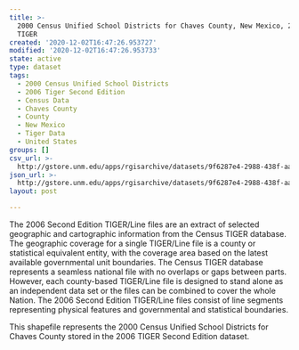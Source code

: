 ```yaml
---
title: >-
  2000 Census Unified School Districts for Chaves County, New Mexico, 2006se
  TIGER
created: '2020-12-02T16:47:26.953727'
modified: '2020-12-02T16:47:26.953733'
state: active
type: dataset
tags:
  - 2000 Census Unified School Districts
  - 2006 Tiger Second Edition
  - Census Data
  - Chaves County
  - County
  - New Mexico
  - Tiger Data
  - United States
groups: []
csv_url: >-
  http://gstore.unm.edu/apps/rgisarchive/datasets/9f6287e4-2988-438f-aae0-9d27fa66d8dd/tgr2006se_chav_sduni00.derived.csv
json_url: >-
  http://gstore.unm.edu/apps/rgisarchive/datasets/9f6287e4-2988-438f-aae0-9d27fa66d8dd/tgr2006se_chav_sduni00.derived.json
layout: post

---
```

The 2006 Second Edition TIGER/Line files are an extract of selected geographic and cartographic information from the Census TIGER database.  The geographic coverage for a single TIGER/Line file is a county or statistical equivalent entity, with the coverage area based on the latest available governmental unit boundaries. The Census TIGER database represents a seamless national file with no overlaps or gaps between parts.  However, each county-based TIGER/Line file is designed to stand alone as an independent data set or the files can be combined to cover the whole Nation.  The 2006 Second Edition  TIGER/Line files consist of line segments representing physical features and governmental and statistical boundaries.  

This shapefile represents the 2000 Census Unified School Districts for Chaves County stored in the 2006 TIGER Second Edition dataset.
